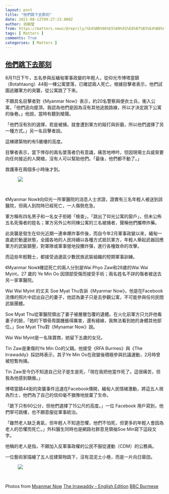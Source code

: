 ```yaml
---
layout: post
title: "他們跳下去那刻"
date: 2021-08-12T09:27:23.000Z
author: 翁婉瑩
from: https://matters.news/@reprily/%E4%BB%96%E5%80%91%E8%B7%B3%E4%B8%8B%E5%8E%BB%E9%82%A3%E5%88%BB-bafyreicavq4422xytytue7ikd6qeqvqmfr2ds34bxbguysgx5p6aetn6e4
tags: [ Matters ]
comments: True
categories: [ Matters ]
---
```

<!--1628760443000-->
[他們跳下去那刻](https://matters.news/@reprily/%E4%BB%96%E5%80%91%E8%B7%B3%E4%B8%8B%E5%8E%BB%E9%82%A3%E5%88%BB-bafyreicavq4422xytytue7ikd6qeqvqmfr2ds34bxbguysgx5p6aetn6e4)
------

<div>
<p>8月11日下午，五名參與反緬甸軍事政變的年輕人，從仰光市博塔當鎮（Botahtaung）44街一棟公寓墜落，已確認兩人死亡。根據目擊者表示，他們試圖逃離軍方的突襲，從公寓跳了下來。</p><p>不願具名目擊者對《Myanmar Now》表示，約20名警察與便衣士兵，衝入公寓，「他們逃向屋頂，我認為他們是因為沒有其他逃脫路線，所以才決定跳下公寓的後巷。」他說，當時有聽到槍聲。</p><p>「他們沒有別的選擇，若是被捕，就會遭到軍方的毆打與折磨，所以他們選擇了另一種方式。」另一名目擊者說。</p><p>這棟建築物約有5層樓的高度。</p><p>目擊者表示，當下倖存的兩名墜落者仍有意識，痛苦地呻吟，但因現場士兵威脅要向任何接近的人開槍，沒有人可以幫助他們。「最後，他們都不動了。」</p><p>救護車在兩個多小時後才到。</p><figure class="image"><img src="https://assets.matters.news/embed/de48f6d0-15ad-47ec-b283-8173dd10ab63.jpeg" data-asset-id="de48f6d0-15ad-47ec-b283-8173dd10ab63" referrerpolicy="no-referrer"><figcaption><span></span></figcaption></figure><p><br></p><p>《Myanmar Now》向仰光一所軍醫院的消息人士求證，證實有三名年輕人被送到該醫院，但兩人到院時已經死亡，一人傷勢危急。</p><p>軍方稱有四名男子和一名女子拒絕「檢查」，「跳出了仰光公寓的窗戶」，但未公佈五名死傷者的姓名；軍方另外公布同棟公寓的三名被捕者，聲稱他們攜帶炸藥。</p><p>此突襲是發生在仰光近期一連串爆炸事件後，而自今年2月軍事政變以來，緬甸一直處於動盪狀態，全國各地的人民持續以各種方式抵抗軍方，年輕人舉起武器回應軍方的武裝鎮壓，對軍隊或軍事營地投擲炸彈，進行各種致命的攻擊。</p><p>而這些年輕戰士，都接受過邊區少數民族武裝組織的短期軍事訓練。</p><p>《Myanmar Now》確認死亡的兩人分別是Wai Phyo Zaw和28歲的Wai Wai Myint，27 歲的 Ye Min Oo 因頭部受傷而接受手術；兩名姓名不詳的傷者被送去另一家軍醫院。</p><p>Wai Wai Myint 的丈夫 Soe Myat Thu告訴《Myanmar Now》，他是在Facebook流傳的照片中認出自己的妻子，他認為妻子只是去參觀公寓，不可能參與任何民間武裝團體。</p><p>Soe Myat Thu從軍醫院領出了妻子被層層包覆的遺體。在火化前軍方只允許他看妻子的臉，「她的下顎骨周圍腫脹得厲害，還有縫線，我無法看到她的身體其他部位。」Soe Myat Thu對《Mynamar Now》說。</p><p>Wai Wai Myint是一名珠寶商，她留下五歲的女兒。</p><p>Tin Zaw是重傷的Ye Min Oo的父親。他接受《RFA Burmes》與《The Irrawaddy》採訪時表示，其子Ye Min Oo在政變後積極參與抗議運動，2月時曾被短暫拘捕。</p><p>Tin Zaw至今仍不知道自己兒子是生是死，「現在我把他當作死了。這很痛苦，但我為他感到驕傲。」</p><p>博塔當鎮44街的突襲事件迅速在Facebook傳開，緬甸人民情緒激動，將這五人視為烈士，他們為了自己的信仰毫不猶豫地放棄了生命。</p><p>「跪下只有60公分，但他們選擇了15公尺的高度。」一位 Facebook 用戶寫到，他們寧可跳樓，也不願意服從軍事統治。</p><p>「雖然老人缺乏勇氣，但年輕人不知道恐懼，他們不怕死，但更多的年輕人會因為老人的恐懼而死亡。」外科醫生同時也是網路社群意見領袖Soe Min寫下這段文字。</p><p>他稱的老人是指，不願加入反軍事政權的公民不服從運動（CDM）的公務員。</p><p>一位藝術家描繪了五人從建築物跳下，沒有混泥土小巷，而是一片向日葵田。<br class="smart"></p><figure class="image"><img src="https://assets.matters.news/embed/fff66ab5-0687-44b8-9f15-fab5c9f72975.jpeg" data-asset-id="fff66ab5-0687-44b8-9f15-fab5c9f72975" referrerpolicy="no-referrer"><figcaption><span></span></figcaption></figure><p><br class="smart"></p><p>Photos from <a href="https://www.facebook.com/myanmarnownews/?__cft__[0]=AZW88qeNeTNqhj-ecCjvqjnVH7iRUBbk3UVR7vRUi7LSFBFBAzisr0BrKLK7cqwGX5r5OS1G9dNS4aReqS-1lsKHkIct3R3___tPNbRKCuKNy2l1XyOgD12ooRzbCqKKos8yKlk-PVZB7trB70ifvk_c&__tn__=kK-R" target="_blank">Myanmar Now</a> <a href="https://www.facebook.com/theirrawaddy/?__cft__[0]=AZW88qeNeTNqhj-ecCjvqjnVH7iRUBbk3UVR7vRUi7LSFBFBAzisr0BrKLK7cqwGX5r5OS1G9dNS4aReqS-1lsKHkIct3R3___tPNbRKCuKNy2l1XyOgD12ooRzbCqKKos8yKlk-PVZB7trB70ifvk_c&__tn__=kK-R" target="_blank">The Irrawaddy - English Edition</a> <a href="https://www.facebook.com/BBCnewsBurmese/?__cft__[0]=AZW88qeNeTNqhj-ecCjvqjnVH7iRUBbk3UVR7vRUi7LSFBFBAzisr0BrKLK7cqwGX5r5OS1G9dNS4aReqS-1lsKHkIct3R3___tPNbRKCuKNy2l1XyOgD12ooRzbCqKKos8yKlk-PVZB7trB70ifvk_c&__tn__=kK-R" target="_blank">BBC Burmese</a></p>
</div>
